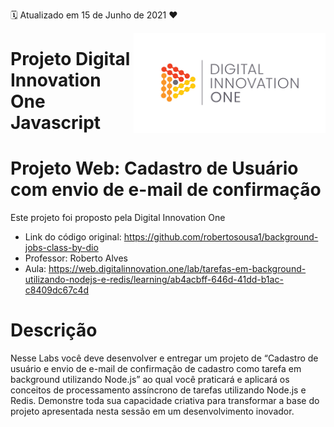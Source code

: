 :spiral_calendar: Atualizado em 15 de Junho de 2021 :heart:

<img align="right" alt="GIF" height="160px" src="https://github.com/rdeconti/rdeconti-resources/blob/main/Digital%20Innovation%20One%20-%20Logotipo.png" />

# Projeto Digital Innovation One Javascript
# Projeto Web: Cadastro de Usuário com envio de e-mail de confirmação
Este projeto foi proposto pela Digital Innovation One 
- Link do código original: https://github.com/robertosousa1/background-jobs-class-by-dio
- Professor: Roberto Alves
- Aula: https://web.digitalinnovation.one/lab/tarefas-em-background-utilizando-nodejs-e-redis/learning/ab4acbff-646d-41dd-b1ac-c8409dc67c4d

# Descrição
Nesse Labs você deve desenvolver e entregar um projeto de “Cadastro de usuário e envio de e-mail de confirmação de cadastro como tarefa em background utilizando Node.js” ao qual você praticará e aplicará os conceitos de processamento assíncrono de tarefas utilizando Node.js e Redis. Demonstre toda sua capacidade criativa para transformar a base do projeto apresentada nesta sessão em um desenvolvimento inovador.